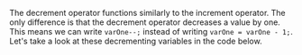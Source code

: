 The decrement operator functions similarly to the increment operator. The only difference is that the decrement operator decreases a value by one. This means we can write `varOne--;` instead of writing `varOne = varOne - 1;`. Let's take a look at these decrementing variables in the code below.

